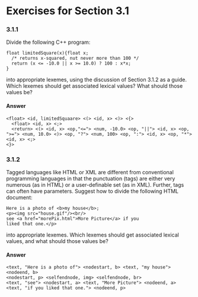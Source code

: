 # Exercises for Section 3.1

### 3.1.1

Divide the following C++ program:

```
float limitedSquare(x){float x;
  /* returns x-squared, nut never more than 100 */
  return (x <= -10.0 || x >= 10.0) ? 100 : x*x;
}
```

into appropriate lexemes, using the discussion of Section 3.1.2 as a guide.
Which lexemes should get associated lexical values? What should those values be?

#### Answer

```
<float> <id, limitedSquaare> <(> <id, x> <)> <{>
  <float> <id, x> <;>
  <return> <(> <id, x> <op,"<="> <num, -10.0> <op, "||"> <id, x> <op, ">="> <num, 10.0> <)> <op, "?"> <num, 100> <op, ":"> <id, x> <op, "*"> <id, x> <;>
<}>
```

### 3.1.2

Tagged languages like HTML or XML are different from conventional programming
languages in that the punctuation (tags) are either very numerous (as in HTML)
or a user-definable set (as in XML). Further, tags can often have parameters.
Suggest how to divide the following HTML document:

```
Here is a photo of <b>my house</b>;
<p><img src="house.gif"/><br/>
see <a href="morePix.html">More Picture</a> if you
liked that one.</p>
```

into appropriate lexemes. Which lexemes should get associated lexical values, and what should those values be?

#### Answer

```
<text, "Here is a photo of"> <nodestart, b> <text, "my house"> <nodeend, b>
<nodestart, p> <selfendnode, img> <selfendnode, br>
<text, "see"> <nodestart, a> <text, "More Picture"> <nodeend, a>
<text, "if you liked that one."> <nodeend, p>
```
